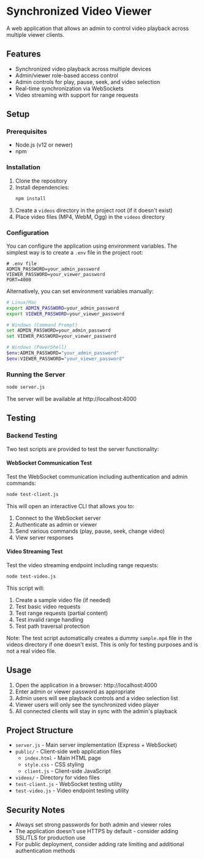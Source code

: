 # Synchronized Video Viewer

A web application that allows an admin to control video playback across multiple viewer clients.

## Features

- Synchronized video playback across multiple devices
- Admin/viewer role-based access control
- Admin controls for play, pause, seek, and video selection
- Real-time synchronization via WebSockets
- Video streaming with support for range requests

## Setup

### Prerequisites

- Node.js (v12 or newer)
- npm

### Installation

1. Clone the repository
2. Install dependencies:
   ```bash
   npm install
   ```
3. Create a `videos` directory in the project root (if it doesn't exist)
4. Place video files (MP4, WebM, Ogg) in the `videos` directory

### Configuration

You can configure the application using environment variables. The simplest way is to create a `.env` file in the project root:

```
# .env file
ADMIN_PASSWORD=your_admin_password
VIEWER_PASSWORD=your_viewer_password
PORT=4000
```

Alternatively, you can set environment variables manually:

```bash
# Linux/Mac
export ADMIN_PASSWORD=your_admin_password
export VIEWER_PASSWORD=your_viewer_password

# Windows (Command Prompt)
set ADMIN_PASSWORD=your_admin_password
set VIEWER_PASSWORD=your_viewer_password

# Windows (PowerShell)
$env:ADMIN_PASSWORD="your_admin_password"
$env:VIEWER_PASSWORD="your_viewer_password"
```

### Running the Server

```bash
node server.js
```

The server will be available at http://localhost:4000

## Testing

### Backend Testing

Two test scripts are provided to test the server functionality:

#### WebSocket Communication Test

Test the WebSocket communication including authentication and admin commands:

```bash
node test-client.js
```

This will open an interactive CLI that allows you to:
1. Connect to the WebSocket server
2. Authenticate as admin or viewer
3. Send various commands (play, pause, seek, change video)
4. View server responses

#### Video Streaming Test

Test the video streaming endpoint including range requests:

```bash
node test-video.js
```

This script will:
1. Create a sample video file (if needed)
2. Test basic video requests
3. Test range requests (partial content)
4. Test invalid range handling
5. Test path traversal protection

Note: The test script automatically creates a dummy `sample.mp4` file in the videos directory if one doesn't exist. This is only for testing purposes and is not a real video file.

## Usage

1. Open the application in a browser: http://localhost:4000
2. Enter admin or viewer password as appropriate
3. Admin users will see playback controls and a video selection list
4. Viewer users will only see the synchronized video player
5. All connected clients will stay in sync with the admin's playback

## Project Structure

- `server.js` - Main server implementation (Express + WebSocket)
- `public/` - Client-side web application files
  - `index.html` - Main HTML page
  - `style.css` - CSS styling
  - `client.js` - Client-side JavaScript
- `videos/` - Directory for video files
- `test-client.js` - WebSocket testing utility
- `test-video.js` - Video endpoint testing utility

## Security Notes

- Always set strong passwords for both admin and viewer roles
- The application doesn't use HTTPS by default - consider adding SSL/TLS for production use
- For public deployment, consider adding rate limiting and additional authentication methods 
